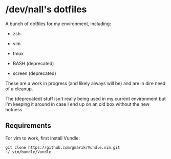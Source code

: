 /dev/nall's dotfiles
====================

A bunch of dotfiles for my environment, including:

* zsh

* vim

* tmux

* BASH (deprecated)

* screen (deprecated)

These are a work in progress (and likely always will be) and are in dire need of a cleanup.

The (deprecated) stuff isn't really being used in my current environment but I'm keeping it around in case I end up on an old box without the new hotness.

Requirements
------------

For vim to work, first install Vundle:

`git clone https://github.com/gmarik/Vundle.vim.git ~/.vim/bundle/Vundle`
